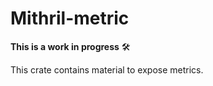 # Mithril-metric

**This is a work in progress** 🛠

This crate contains material to expose metrics.
